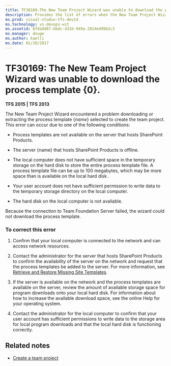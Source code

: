 ```yaml
---
title: TF30169-The New Team Project Wizard was unable to download the process template {0}. | TFS
description: Provides the list of errors when the New Team Project Wizard unable to download the process template.
ms.prod: visual-studio-tfs-dev14
ms.technology: vs-devops-wit
ms.assetid: 6fda9d67-bbdc-432d-949a-2814e499b2c3
ms.manager: douge
ms.author: kaelli
ms.date: 01/20/2017
---
```

# TF30169: The New Team Project Wizard was unable to download the process template {0}.


**TFS 2015 | TFS 2013**

The New Team Project Wizard encountered a problem downloading or extracting the process template {*name*} selected to create the team project. This error can occur due to one of the following conditions:  
  
-   Process templates are not available on the server that hosts SharePoint Products.  
  
-   The server {name} that hosts SharePoint Products is offline.  
  
-   The local computer does not have sufficient space in the temporary storage on the hard disk to store the entire process template file. A process template file can be up to 100 megabytes, which may be more space than is available on the local hard disk.  
  
-   Your user account does not have sufficient permission to write data to the temporary storage directory on the local computer.  
  
-   The hard disk on the local computer is not available.  
  
 Because the connection to Team Foundation Server failed, the wizard could not download the process template.  
  
### To correct this error  
  
1.  Confirm that your local computer is connected to the network and can access network resources.  
  
2.  Contact the administrator for the server that hosts SharePoint Products to confirm the availability of the server on the network and request that the process templates be added to the server. For more information, see [Retrieve and Restore Missing Site Templates](https://msdn.microsoft.com/library/bb909677.aspx).  
  
3.  If the server is available on the network and the process templates are available on the server, review the amount of available storage space for program downloads onto your local hard disk. For information about how to increase the available download space, see the online Help for your operating system.  
  
4.  Contact the administrator for the local computer to confirm that your user account has sufficient permissions to write data to the storage area for local program downloads and that the local hard disk is functioning correctly.  
  
## Related notes 
- [Create a team project](../../../accounts/create-team-project.md)